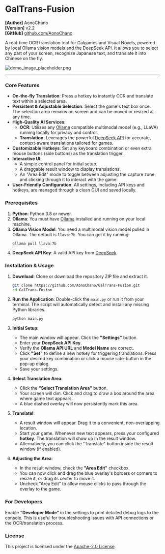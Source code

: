 # GalTrans-Fusion 

**[Author]**   AonoChano  
**[Version]**  v2.2  
**[GitHub]**   [github.com/AonoChano](https://github.com/AonoChano)

A real-time OCR translation tool for Galgames and Visual Novels, powered by local Ollama vision models and the DeepSeek API. It allows you to select any part of your screen, recognize Japanese text, and translate it into Chinese on the fly.

![demo_image_placeholder.png](https://user-images.githubusercontent.com/AonoChano/GalTrans-Fusion/assets/placeholder.png)  <!-- It's recommended to add a GIF or screenshot of the tool in action -->

---

### Core Features

-   **On-the-fly Translation**: Press a hotkey to instantly OCR and translate text within a selected area.
-   **Persistent & Adjustable Selection**: Select the game's text box once. The selection area remains on screen and can be moved or resized at any time.
-   **High-Quality AI Services**:
    -   **OCR**: Utilizes any [Ollama](https://ollama.com/) compatible multimodal model (e.g., LLaVA) running locally for privacy and control.
    -   **Translation**: Leverages the powerful [DeepSeek API](https://www.deepseek.com/) for accurate, context-aware translations tailored for games.
-   **Customizable Hotkeys**: Set any keyboard combination or even extra mouse buttons (side buttons) as the translation trigger.
-   **Interactive UI**:
    -   A simple control panel for initial setup.
    -   A draggable result window to display translations.
    -   An "Area Edit" mode to toggle between adjusting the capture zone and clicking through it to interact with the game.
-   **User-Friendly Configuration**: All settings, including API keys and hotkeys, are managed through a clean GUI and saved locally.

### Prerequisites

1.  **Python**: Python 3.8 or newer.
2.  **Ollama**: You must have [Ollama](https://ollama.com/) installed and running on your local machine.
3.  **Ollama Vision Model**: You need a multimodal vision model pulled in Ollama. The default is `llava:7b`. You can get it by running:
    ```bash
    ollama pull llava:7b
    ```
4.  **DeepSeek API Key**: A valid API key from [DeepSeek](https://platform.deepseek.com/).

### Installation & Usage

1.  **Download**: Clone or download the repository ZIP file and extract it.
    ```bash
    git clone https://github.com/AonoChano/GalTrans-Fusion.git
    cd GalTrans-Fusion
    ```
2.  **Run the Application**: Double-click the `main.py` or run it from your terminal. The script will automatically detect and install any missing Python libraries.
    ```bash
    python main.py
    ```
3.  **Initial Setup**:
    -   The main window will appear. Click the **"Settings"** button.
    -   Enter your **DeepSeek API Key**.
    -   Verify the **Ollama API URL** and **Model Name** are correct.
    -   Click **"Set"** to define a new hotkey for triggering translations. Press your desired key combination or click a mouse side-button in the pop-up dialog.
    -   Save your settings.

4.  **Select Translation Area**:
    -   Click the **"Select Translation Area"** button.
    -   Your screen will dim. Click and drag to draw a box around the area where game text appears.
    -   A blue dashed overlay will now persistently mark this area.

5.  **Translate!**:
    -   A result window will appear. Drag it to a convenient, non-overlapping location.
    -   Start your game. Whenever new text appears, press your configured **hotkey**. The translation will show up in the result window.
    -   Alternatively, you can click the "Translate" button inside the result window (if enabled).

6.  **Adjusting the Area**:
    -   In the result window, check the **"Area Edit"** checkbox.
    -   You can now click and drag the blue overlay's borders or corners to resize it, or drag its center to move it.
    -   Uncheck "Area Edit" to allow mouse clicks to pass through the overlay to the game.

### For Developers

Enable **"Developer Mode"** in the settings to print detailed debug logs to the console. This is useful for troubleshooting issues with API connections or the OCR/translation process.

### License

This project is licensed under the [Apache-2.0 License](LICENSE).

